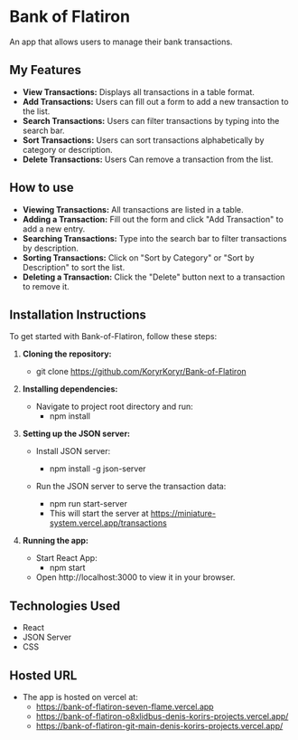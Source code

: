 # Bank of Flatiron

An app that allows users to manage their bank transactions.

## My Features

- **View Transactions:** Displays all transactions in a table format.
- **Add Transactions:** Users can fill out a form to add a new transaction to the list.
- **Search Transactions:** Users can filter transactions by typing into the search bar.
- **Sort Transactions:** Users can sort transactions alphabetically by category or description.
- **Delete Transactions:** Users Can remove a transaction from the list.

## How to use

- **Viewing Transactions:** All transactions are listed in a table.
- **Adding a Transaction:** Fill out the form and click "Add Transaction" to add a new entry.
- **Searching Transactions:** Type into the search bar to filter transactions by description.
- **Sorting Transactions:** Click on "Sort by Category" or "Sort by Description" to sort the list.
- **Deleting a Transaction:** Click the "Delete" button next to a transaction to remove it.


## Installation Instructions

To get started with Bank-of-Flatiron, follow these steps:

1. **Cloning the repository:**

   - git clone https://github.com/KoryrKoryr/Bank-of-Flatiron

2. **Installing dependencies:**

   - Navigate to project root directory and run:
     - npm install

3. **Setting up the JSON server:**

   - Install JSON server:

     - npm install -g json-server

   - Run the JSON server to serve the transaction data:
     - npm run start-server
     - This will start the server at https://miniature-system.vercel.app/transactions

4. **Running the app:**
   - Start React App:
     - npm start
   - Open http://localhost:3000 to view it in your browser.

## Technologies Used
- React
- JSON Server
- CSS

## Hosted URL
- The app is hosted on vercel at:
   - https://bank-of-flatiron-seven-flame.vercel.app
   - https://bank-of-flatiron-o8xlidbus-denis-korirs-projects.vercel.app/
   - https://bank-of-flatiron-git-main-denis-korirs-projects.vercel.app/
